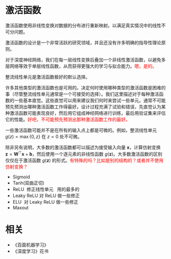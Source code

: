 
# 激活函数


激活函数使用非线性变换对数据的分布进行重新映射。以满足真实情况中的线性不可分问题。

激活函数的设计是一个非常活跃的研究领域，并且还没有许多明确的指导性理论原则。


对于深度神经网络，我们在每一层线性变换后叠加一个非线性激活函数，以避免多层网络等效于单层线性函数，从而获得更强大的学习与拟合能力。<span style="color:red;">嗯，是的。</span>



整流线性单元是激活函数极好的默认选择。

许多其他类型的激活函数也是可用的。决定何时使用哪种类型的激活函数是困难的事（尽管整流线性单元通常是一个可接受的选择）。我们这里描述对于每种激活函数的一些基本直觉。这些直觉可以用来建议我们何时来尝试一些单元。通常不可能预先预测出哪种激活函数工作得最好。设计过程充满了试验和错误，先直觉认为某种激活函数可能表现良好，然后用它组成神经网络进行训练，最后用验证集来评估它的性能。<span style="color:red;">好吧，不可能预先预测出那种激活函数工作的最好。</span>

一些激活函数可能并不是在所有的输入点上都是可微的。例如，整流线性单元 $g(z)=\max\{0, z\}$ 在 $z=0$ 处不可微。

除非另有说明，大多数的激活函数都可以描述为接受输入向量 $\boldsymbol x$，计算仿射变换 $\boldsymbol z=\boldsymbol W^\top \boldsymbol x+\boldsymbol b$，然后使用一个逐元素的非线性函数 $g(\boldsymbol z)$。大多数激活函数的区别仅仅在于激活函数 $g(\boldsymbol z)$ 的形式。<span style="color:red;">有特殊的吗？比如是别的结构的？或者并不使用仿射变换？</span>



- Sigmoid
- Tanh(双曲正切)
- ReLU  修正线性单元   用的最多的
- Leaky ReLU 对 ReLU 做一些修正
- ELU  对 Leaky ReLU 做一些修正
- Maxout



# 相关

- 《百面机器学习》
- 《深度学习》花书
